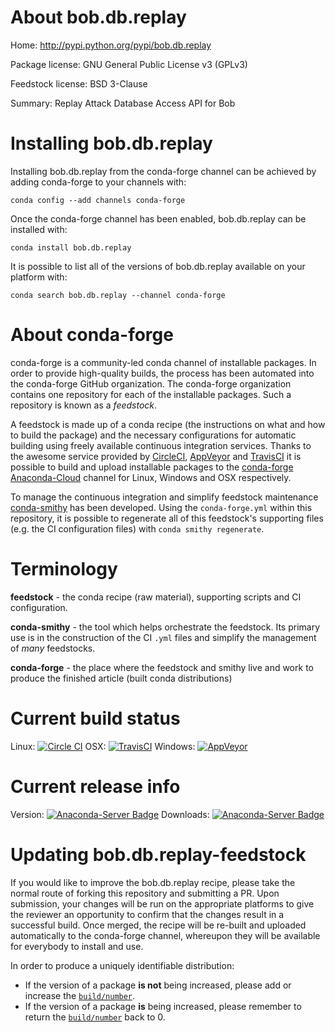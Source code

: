 About bob.db.replay
===================

Home: http://pypi.python.org/pypi/bob.db.replay

Package license: GNU General Public License v3 (GPLv3)

Feedstock license: BSD 3-Clause

Summary: Replay Attack Database Access API for Bob



Installing bob.db.replay
========================

Installing bob.db.replay from the conda-forge channel can be achieved by adding conda-forge to your channels with:

```
conda config --add channels conda-forge
```

Once the conda-forge channel has been enabled, bob.db.replay can be installed with:

```
conda install bob.db.replay
```

It is possible to list all of the versions of bob.db.replay available on your platform with:

```
conda search bob.db.replay --channel conda-forge
```


About conda-forge
=================

conda-forge is a community-led conda channel of installable packages.
In order to provide high-quality builds, the process has been automated into the
conda-forge GitHub organization. The conda-forge organization contains one repository 
for each of the installable packages. Such a repository is known as a *feedstock*.

A feedstock is made up of a conda recipe (the instructions on what and how to build
the package) and the necessary configurations for automatic building using freely
available continuous integration services. Thanks to the awesome service provided by
[CircleCI](https://circleci.com/), [AppVeyor](http://www.appveyor.com/)
and [TravisCI](https://travis-ci.org/) it is possible to build and upload installable
packages to the [conda-forge](https://anaconda.org/conda-forge)
[Anaconda-Cloud](http://docs.anaconda.org/) channel for Linux, Windows and OSX respectively.

To manage the continuous integration and simplify feedstock maintenance
[conda-smithy](http://github.com/conda-forge/conda-smithy) has been developed.
Using the ``conda-forge.yml`` within this repository, it is possible to regenerate all of
this feedstock's supporting files (e.g. the CI configuration files) with ``conda smithy regenerate``.


Terminology
===========

**feedstock** - the conda recipe (raw material), supporting scripts and CI configuration.

**conda-smithy** - the tool which helps orchestrate the feedstock.
                   Its primary use is in the construction of the CI ``.yml`` files
                   and simplify the management of *many* feedstocks.

**conda-forge** - the place where the feedstock and smithy live and work to
                  produce the finished article (built conda distributions)

Current build status
====================
Linux: [![Circle CI](https://circleci.com/gh/conda-forge/bob.db.replay-feedstock.svg?style=svg)](https://circleci.com/gh/conda-forge/bob.db.replay-feedstock)
OSX: [![TravisCI](https://travis-ci.org/conda-forge/bob.db.replay-feedstock.svg?branch=master)](https://travis-ci.org/conda-forge/bob.db.replay-feedstock) 
Windows: [![AppVeyor](https://ci.appveyor.com/api/projects/status/github/conda-forge/bob.db.replay-feedstock?svg=True)](https://ci.appveyor.com/project/conda-forge/bob.db.replay-feedstock/branch/master)

Current release info
====================
Version: [![Anaconda-Server Badge](https://anaconda.org/conda-forge/bob.db.replay/badges/version.svg)](https://anaconda.org/conda-forge/bob.db.replay)
Downloads: [![Anaconda-Server Badge](https://anaconda.org/conda-forge/bob.db.replay/badges/downloads.svg)](https://anaconda.org/conda-forge/bob.db.replay)


Updating bob.db.replay-feedstock
================================

If you would like to improve the bob.db.replay recipe, please take the normal
route of forking this repository and submitting a PR. Upon submission, your changes will
be run on the appropriate platforms to give the reviewer an opportunity to confirm that the
changes result in a successful build. Once merged, the recipe will be re-built and uploaded
automatically to the conda-forge channel, whereupon they will be available for everybody to
install and use.

In order to produce a uniquely identifiable distribution:
 * If the version of a package **is not** being increased, please add or increase
   the [``build/number``](http://conda.pydata.org/docs/building/meta-yaml.html#build-number-and-string). 
 * If the version of a package **is** being increased, please remember to return
   the [``build/number``](http://conda.pydata.org/docs/building/meta-yaml.html#build-number-and-string)
   back to 0.
